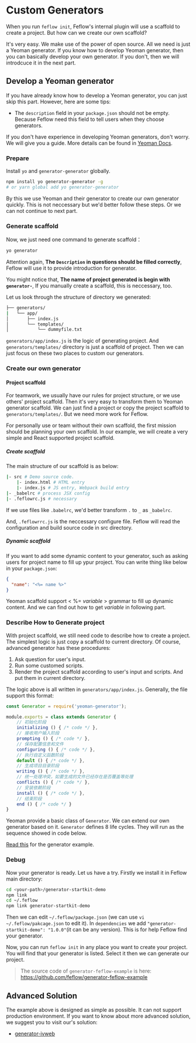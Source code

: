 # Custom Generators

When you run `feflow init`, Feflow's internal plugin will use a scaffold to create a project. But how can we create our own scaffold?

It's very easy. We make use of the power of open source. All we need is just a Yeoman generator. If you know how to develop Yeoman generator, then you can basically develop your own generator. If you don't, then we will introdcuce it in the next part.

## Develop a Yeoman generator

If you have already know how to develop a Yeoman generator, you can just skip this part. However, here are some tips:

* The `description` field in your `package.json` should not be empty. Because Feflow need this field to tell users when they choose generators.

If you don't have experience in developing Yeoman generators, don't worry. We will give you a guide. More details can be found in [Yeoman Docs](https://yeoman.io/authoring/).

### Prepare

Install `yo` and `generator-generator` globally.

```sh
npm install yo generator-generator -g
# or yarn global add yo generator-generator
```

By this we use Yeoman and their generator to create our own generator quickly. This is not neccessary but we'd better follow these steps. Or we can not continue to next part.

### Generate scaffold

Now, we just need one command to generate scaffold：

```sh
yo generator
```

Attention again, **The `Description` in questions should be filled correctly**, Feflow will use it to provide introduction for generator.

You might notice that, **The name of project generated is begin with `generator-`**, If you manually create a scaffold, this is neccessary, too.

Let us look through the structure of directory we generated:

```sh
├── generators/
|   └── app/
│       ├── index.js
│       └── templates/
│           └── dummyfile.txt
```

`generators/app/index.js` is the logic of generating project. And `generators/templates/` directory is just a scaffold of project. Then we can just focus on these two places to custom our generators.

### Create our own generator

#### Project scaffold

For teamwork, we usually have our rules for project structure, or we use others' project scaffold. Then it's very easy to transform them to Yeoman generator scaffold. We can just find a project or copy the project scaffold to `generators/templates/`. But we need more work for Feflow.

For personally use or team without their own scaffold, the first mission should be planning your own scaffold. In our example, we will create a very simple and React supported project scaffold.

##### Create scaffold

The main structure of our scaffold is as below:

```sh
|- src # Demo source code.
    |- index.html # HTML entry
    |- index.js # JS entry, Webpack build entry
|- _babelrc # process JSX config
|- .feflowrc.js # necessary
```

If we use files like `.babelrc`, we'd better transform `.` to `_` as `_babelrc`.

And, `.feflowrrc.js` is the neccessary configure file. Feflow will read the configuration and build source code in src directory.


##### Dynamic scaffold

If you want to add some dynamic content to your generator, such as asking users for project name to fill up ypur project. You can write thing like below in your `package.json`:

```json
{
  "name": "<%= name %>"
}
```

Yeoman scaffold support < %= *variable* > grammar to fill up dynamic content. And we can find out how to get *variable* in following part.

### Describe How to Generate project

With project scaffold, we still need code to describe how to create a project. The simplest logic is just copy a scaffold to current directory. Of course, advanced generator has these procedures:

1. Ask question for user's input.
1. Run some customed scripts.
1. Render the project scaffold according to user's input and scripts. And put them in current directory.

The logic above is all written in `generators/app/index.js`. Generally, the file support this format:

```js
const Generator = require('yeoman-generator');

module.exports = class extends Generator {
    // 初始化阶段
    initializing () { /* code */ },
    // 接收用户输入阶段
    prompting () { /* code */ },
    // 保存配置信息和文件
    configuring () { /* code */ },
    // 执行自定义函数阶段
    default () { /* code */ },
    // 生成项目目录阶段
    writing () { /* code */ },
    // 统一处理冲突，如要生成的文件已经存在是否覆盖等处理
    conflicts () { /* code */ },
    // 安装依赖阶段
    install () { /* code */ },
    // 结束阶段
    end () { /* code */ }
}
```

Yeoman provide a basic class of `Generator`. We can extend our own generator based on it. `Generator` defines 8 life cycles. They will run as the sequence showed in code below.

[Read this](https://github.com/feflow/generator-feflow-example/blob/master/generators/app/index.js) for the generator example.

### Debug

Now your generator is ready. Let us have a try. Firstly we install it in Feflow main directory:

```sh
cd <your-path>/generator-startkit-demo
npm link
cd ~/.feflow
npm link generator-startkit-demo
```

Then we can edit `~/.feflow/package.json` (we can use `vi ~/.feflow/pakcage.json` to edit it). In `dependencies` we add `"generator-startkit-demo": "1.0.0"`(it can be any version). This is for help Feflow find your generator.

Now, you can run `feflow init` in any place you want to create your project. You will find that your generator is listed. Select it then we can generate our project.

> The source code of `generator-feflow-example` is here: https://github.com/feflow/generator-feflow-example

## Advanced Solution

The example above is designed as simple as possible. It can not support production environment. If you want to know about more advanced solution, we suggest you to visit our's solution:

* [generator-ivweb](https://github.com/feflow/generator-ivweb)
